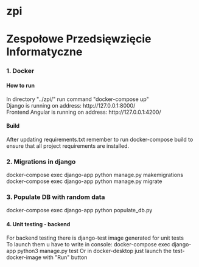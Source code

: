 # zpi
<h1>
Zespołowe Przedsięwzięcie Informatyczne
</h1>

<h3>1. Docker</h3>
<h4>How to run</h4>
<p>
  In directory "../zpi/" run command "docker-compose up" <br>
  Django is running on address: http://127.0.0.1:8000/ <br>
  Frontend Angular is running on address: http://127.0.0.1:4200/ <br>
</p>

<h4>Build</h4>
<p>
    After updating requirements.txt remember to run docker-compose build
    to ensure that all project requirements are installed.
</p>

<h3>2. Migrations in django</h3>
<p> 
docker-compose exec django-app python manage.py makemigrations <br>
docker-compose exec django-app python manage.py  migrate
</p>

<h3>3. Populate DB with random data</h3>
<p> 
docker-compose exec django-app python populate_db.py <br>
</p>

<h4>4. Unit testing - backend</h4>
<p> 
For backend testing there is django-test image generated for unit tests <br>
To launch them u have to write in console: docker-compose exec django-app python3 manage.py test
Or in docker-desktop just launch the test-docker-image with "Run" button  
</p>
